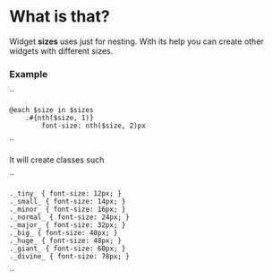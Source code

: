 # What is that?

Widget **sizes** uses just for nesting. With its help you can create other widgets with different sizes.

### Example

``

	@each $size in $sizes
		.#{nth($size, 1)}
			font-size: nth($size, 2)px

``

It will create classes such

``

	._tiny_ { font-size: 12px; }
	._small_ { font-size: 14px; }
	._minor_ { font-size: 16px; }
	._normal_ { font-size: 24px; }
	._major_ { font-size: 32px; }
	._big_ { font-size: 40px; }
	._huge_ { font-size: 48px; }
	._giant_ { font-size: 60px; }
	._divine_ { font-size: 78px; }

``
